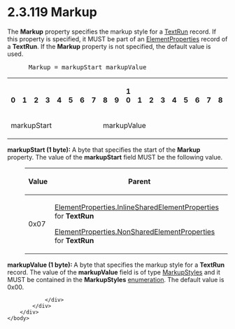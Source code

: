 <html dir="LTR" xmlns:mshelp="http://msdn.microsoft.com/mshelp" xmlns:ddue="http://ddue.schemas.microsoft.com/authoring/2003/5" xmlns:xlink="http://www.w3.org/1999/xlink" xmlns:tool="http://www.microsoft.com/tooltip">
    <head>
        <meta http-equiv="Content-Type" content="text/html; CHARSET=utf-8"></meta>
        <meta name="save" content="history"></meta>
        <title>2.3.119 Markup</title>
        <xml>
            <mshelp:toctitle title="2.3.119 Markup"></mshelp:toctitle>
            <mshelp:rltitle title="[MS-RPL]: Markup"></mshelp:rltitle>
            <mshelp:keyword index="A" term="d3fe9297-a043-4729-bf0b-fb63f8848248"></mshelp:keyword>
            <mshelp:attr name="DCSext.ContentType" value="open specification"></mshelp:attr>
            <mshelp:attr name="AssetID" value="d3fe9297-a043-4729-bf0b-fb63f8848248"></mshelp:attr>
            <mshelp:attr name="TopicType" value="kbRef"></mshelp:attr>
            <mshelp:attr name="DCSext.Title" value="[MS-RPL]: Markup" />
        </xml>
    </head>
    <body>
        <div id="header">
            <h1 class="heading">2.3.119 Markup</h1>
        </div>
        <div id="mainSection">
            <div id="mainBody">
                <div id="allHistory" class="saveHistory"></div>
                <div id="sectionSection0" class="section" name="collapseableSection">
                    

<p>The <b>Markup</b> property specifies the markup style for a <a href="d27cece2-1118-4553-9c3d-2b46180055ec.md">TextRun</a> record. If this
property is specified, it MUST be part of an <a href="d7f6cef2-01c6-4562-a4a0-5f205d79963e.md">ElementProperties</a> record
of a <b>TextRun</b>. If the <b>Markup</b> property is not specified, the
default value is used.</p>

<dl>
<dd>
<div><pre> Markup = markupStart markupValue
</pre></div>
</dd></dl>

<table>
 <tr>
  <th><p><br>0</p></th>
  <th><p><br>1</p></th>
  <th><p><br>2</p></th>
  <th><p><br>3</p></th>
  <th><p><br>4</p></th>
  <th><p><br>5</p></th>
  <th><p><br>6</p></th>
  <th><p><br>7</p></th>
  <th><p><br>8</p></th>
  <th><p><br>9</p></th>
  <th><p>1<br>0</p></th>
  <th><p><br>1</p></th>
  <th><p><br>2</p></th>
  <th><p><br>3</p></th>
  <th><p><br>4</p></th>
  <th><p><br>5</p></th>
  <th><p><br>6</p></th>
  <th><p><br>7</p></th>
  <th><p><br>8</p></th>
  <th><p><br>9</p></th>
  <th><p>2<br>0</p></th>
  <th><p><br>1</p></th>
  <th><p><br>2</p></th>
  <th><p><br>3</p></th>
  <th><p><br>4</p></th>
  <th><p><br>5</p></th>
  <th><p><br>6</p></th>
  <th><p><br>7</p></th>
  <th><p><br>8</p></th>
  <th><p><br>9</p></th>
  <th><p>3<br>0</p></th>
  <th><p><br>1</p></th>
 </tr>
 <tr>
  <td colspan="8">
  <p>markupStart</p>
  </td>
  <td colspan="8">
  <p>markupValue</p>
  </td>
  
 </tr>
</table>

<p><b>markupStart (1 byte): </b>A byte that specifies
the start of the <b>Markup</b> property. The value of the <b>markupStart</b>
field MUST be the following value.</p>

<dl>
<dd>
<table>
 <thead>
  <tr>
   <th>
   <p>Value</p>
   </th>
   <th>
   <p>Parent</p>
   </th>
  </tr>
 </thead>
 <tr>
  <td>
  <p>0x07</p>
  </td>
  <td>
  <p><a href="23d76278-cee5-45ee-a361-a9d94d6d3300.md">ElementProperties.InlineSharedElementProperties</a>
  for <b>TextRun</b> </p>
  <p><a href="1b1b7882-84bb-47d4-a3d2-b020b8d23d7a.md">ElementProperties.NonSharedElementProperties</a>
  for <b>TextRun</b></p>
  </td>
 </tr>
</table>
</dd></dl>

<p><b>markupValue (1 byte): </b>A byte that specifies
the markup style for a <b>TextRun</b> record. The value of the <b>markupValue</b>
field is of type <a href="ebc5355f-2667-42d2-88ea-df7bbe2f410a.md">MarkupStyles</a>
and it MUST be contained in the <b>MarkupStyles</b> <a href="75ae48f7-746b-4b41-919c-6699fa28b3ef.md#gt_846463b5-421c-4d6b-8d82-79d44db666fa">enumeration</a>. The default
value is 0x00.</p>


                </div>
            </div>
        </div>
    </body>
</html>